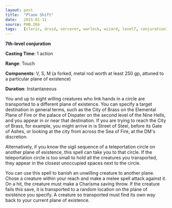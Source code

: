 ```yaml
---
layout: post
title:  "Plane Shift"
date:   2015-01-11
source: PHB.266
tags:   [cleric, druid, sorcerer, warlock, wizard, level7, conjuration]
---
```


**7th-level conjuration**

**Casting Time**: 1 action

**Range**: Touch

**Components**: V, S, M (a forked, metal rod worth at least 250 gp, attuned to a particular plane of existence)

**Duration**: Instantaneous

You and up to eight willing creatures who link hands in a circle are transported to a different plane of existence. You can specify a target destination in general terms, such as the City of Brass on the Elemental Plane of Fire or the palace of Dispater on the second level of the Nine Hells, and you appear in or near that destination. If you are trying to reach the City of Brass, for example, you might arrive in is Street of Steel, before its Gate of Ashes, or looking at the city from across the Sea of Fire, at the DM's discretion.

Alternatively, if you know the sigil sequence of a teleportation circle on another plane of existence, this spell can take you to that circle. If the teleportation circle is too small to hold all the creatures you transported, they appear in the closest unoccupied spaces next to the circle.

You can use this spell to banish an unwilling creature to another plane. Chose a creature within your reach and make a melee spell attack against it. On a hit, the creature must make a Charisma saving throw. If the creature fails this save, it is transported to a random location on the plane of existence you specify. A creature so transported must find its own way back to your current plane of existence.
